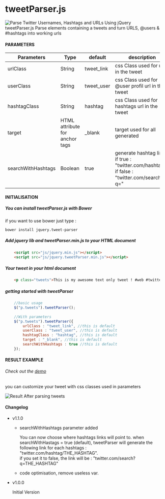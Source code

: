 tweetParser.js
==================
![Parse Twitter Usernames, Hashtags and URLs Using jQuery](https://farm8.staticflickr.com/7562/15860082069_62c9540ddd_b.jpg)
tweetParser.js Parse elements containing a tweets and turn URLS, @users &amp; #hashtags into working urls

#### PARAMETERS

| Parameters | Type | default | description |
| ------------- | ----------- | ----------- | ----------- |
| urlClass  | String | tweet_link | css Class used for url in the tweet |
| userClass | String | tweet_user | css Class used for @user profil url in the tweet |
| hashtagClass | String | hashtag | css Class used for hashtags url in the tweet |
| target | HTML attribute for anchor tags | _blank | target used for all <a> generated |
| searchWithHashtags | Boolean | true | generate hashtag link, if true : "twitter.com/hashtag/", if false : "twitter.com/search?q=" |

#### INITIALISATION

##### You can install tweetParser.js with Bower
if you want to use bower just type :
```
bower install jquery.tweet-parser
```

##### Add jquery lib and tweetParser.min.js to your HTML document
```html
    <script src="js/jquery.min.js"></script>
    <script src="js/jquery.tweetParser.min.js"></script>
```


##### Your tweet in your html document
```html
    <p class="tweets">This is my awesome text only tweet ! #web #twitter @twitter http://www.twitter.com/ !!</p>
 ```
 
 
##### getting started with tweetParser

```javascript   
    //basic usage
    $("p.tweets").tweetParser();
    
    //With parameters
    $("p.tweets").tweetParser({
        urlClass : "tweet_link", //this is default
        userClass : "tweet_user", //this is default
        hashtagClass : "hashtag", //this is default
        target : "_blank", //this is default
        searchWithHashtags : true //this is default
    });
```

#### RESULT EXAMPLE
###### Check out the [demo](http://vincent-loy.fr/lab/tweetParser/)
you can customize your tweet with css classes used in parameters

![Result After parsing tweets](https://farm9.staticflickr.com/8670/15852276268_221f9f8b85_o.png)


#### Changelog
 
+ v1.1.0
  * searchWithHashtags parameter added

    You can now choose where hashtags links will point to.
    when searchWithHastags = true (default), tweetParser will generate the following link for each hashtags : "twitter.com/hashtag/THE_HASHTAG".  
    if you set it to false, the link will be : "twitter.com/search?q=THE_HASHTAG"
   
  * code optimisation, remove useless var.
  
+ v1.0.0

   Initial Version


